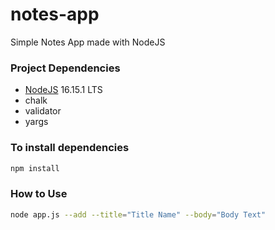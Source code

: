 # notes-app
Simple Notes App made with NodeJS
### Project Dependencies
* [NodeJS](https://nodejs.org/en/ "NodeJS Home") 16.15.1 LTS
* chalk
* validator
* yargs
### To install dependencies
```bash
npm install
```

### How to Use
```bash
node app.js --add --title="Title Name" --body="Body Text"
```
